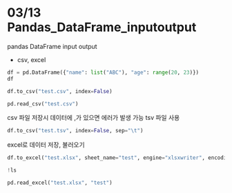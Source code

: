 # 03/13 Pandas_DataFrame_inputoutput

pandas DataFrame input output
- csv, excel

```python
df = pd.DataFrame({"name": list("ABC"), "age": range(20, 23)})
df
```

```python
df.to_csv("test.csv", index=False)

pd.read_csv("test.csv")
```

csv 파일 저장시 데이터에 ,가 있으면 에러가 발생 가능
tsv 파일 사용

```python
df.to_csv("test.tsv", index=False, sep="\t")
```

excel로 데이터 저장, 불러오기

```python
df.to_excel("test.xlsx", sheet_name="test", engine="xlsxwriter", encoding="utf-8-sig")

!ls

pd.read_excel("test.xlsx", "test")
```